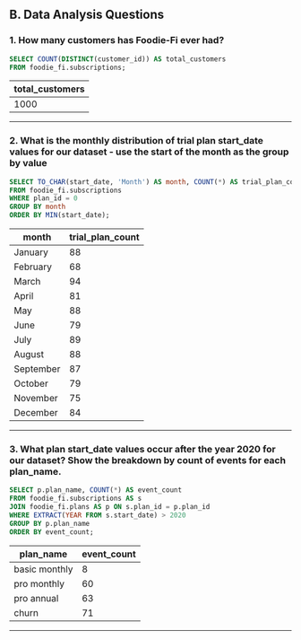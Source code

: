 ## B. Data Analysis Questions

### 1. How many customers has Foodie-Fi ever had?

```sql
SELECT COUNT(DISTINCT(customer_id)) AS total_customers
FROM foodie_fi.subscriptions;
```

| total_customers |
| --------------- |
| 1000            |

---

### 2. What is the monthly distribution of trial plan start_date values for our dataset - use the start of the month as the group by value

```sql
SELECT TO_CHAR(start_date, 'Month') AS month, COUNT(*) AS trial_plan_count
FROM foodie_fi.subscriptions
WHERE plan_id = 0
GROUP BY month
ORDER BY MIN(start_date);
```

| month     | trial_plan_count |
| --------- | ---------------- |
| January   | 88               |
| February  | 68               |
| March     | 94               |
| April     | 81               |
| May       | 88               |
| June      | 79               |
| July      | 89               |
| August    | 88               |
| September | 87               |
| October   | 79               |
| November  | 75               |
| December  | 84               |

---

### 3. What plan start_date values occur after the year 2020 for our dataset? Show the breakdown by count of events for each plan_name.

```sql
SELECT p.plan_name, COUNT(*) AS event_count
FROM foodie_fi.subscriptions AS s
JOIN foodie_fi.plans AS p ON s.plan_id = p.plan_id
WHERE EXTRACT(YEAR FROM s.start_date) > 2020
GROUP BY p.plan_name
ORDER BY event_count;
```

| plan_name     | event_count |
| ------------- | ----------- |
| basic monthly | 8           |
| pro monthly   | 60          |
| pro annual    | 63          |
| churn         | 71          |

---
